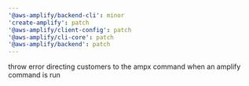 ```yaml
---
'@aws-amplify/backend-cli': minor
'create-amplify': patch
'@aws-amplify/client-config': patch
'@aws-amplify/cli-core': patch
'@aws-amplify/backend': patch
---
```


throw error directing customers to the ampx command when an amplify command is run
